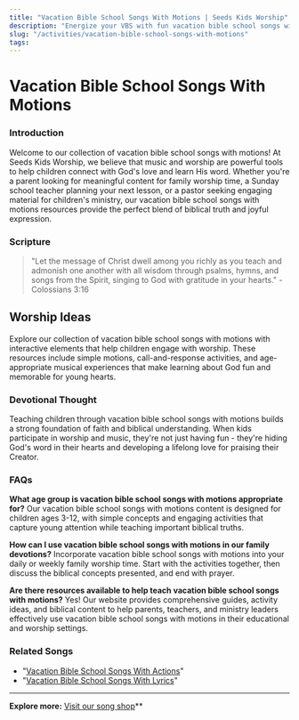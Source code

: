 ```yaml
---
title: "Vacation Bible School Songs With Motions | Seeds Kids Worship"
description: "Energize your VBS with fun vacation bible school songs with motions. Engaging worship music and activities for summer children's ministry."
slug: "/activities/vacation-bible-school-songs-with-motions"
tags:
---
```


# Vacation Bible School Songs With Motions

### Introduction

Welcome to our collection of vacation bible school songs with motions! At Seeds Kids Worship, we believe that music and worship are powerful tools to help children connect with God's love and learn His word. Whether you're a parent looking for meaningful content for family worship time, a Sunday school teacher planning your next lesson, or a pastor seeking engaging material for children's ministry, our vacation bible school songs with motions resources provide the perfect blend of biblical truth and joyful expression.

### Scripture

> "Let the message of Christ dwell among you richly as you teach and admonish one another with all wisdom through psalms, hymns, and songs from the Spirit, singing to God with gratitude in your hearts." - Colossians 3:16

## Worship Ideas

Explore our collection of vacation bible school songs with motions with interactive elements that help children engage with worship. These resources include simple motions, call-and-response activities, and age-appropriate musical experiences that make learning about God fun and memorable for young hearts.

### Devotional Thought

Teaching children through vacation bible school songs with motions builds a strong foundation of faith and biblical understanding. When kids participate in worship and music, they're not just having fun - they're hiding God's word in their hearts and developing a lifelong love for praising their Creator.

### FAQs

**What age group is vacation bible school songs with motions appropriate for?**
Our vacation bible school songs with motions content is designed for children ages 3-12, with simple concepts and engaging activities that capture young attention while teaching important biblical truths.

**How can I use vacation bible school songs with motions in our family devotions?**
Incorporate vacation bible school songs with motions into your daily or weekly family worship time. Start with the activities together, then discuss the biblical concepts presented, and end with prayer.

**Are there resources available to help teach vacation bible school songs with motions?**
Yes! Our website provides comprehensive guides, activity ideas, and biblical content to help parents, teachers, and ministry leaders effectively use vacation bible school songs with motions in their educational and worship settings.

### Related Songs

- "[Vacation Bible School Songs With Actions](/activities/vacation-bible-school-songs-with-actions/)"
- "[Vacation Bible School Songs With Lyrics](/activities/vacation-bible-school-songs-with-lyrics/)"

---

**Explore more:** [Visit our song shop](https://seedskidsworship.com/shop)**

<!-- Schema Markup -->
<script type="application/ld+json">
{
  "@context": "https://schema.org",
  "@type": "MusicRecording",
  "name": "Vacation Bible School Songs With Motions",
  "byArtist": {
    "@type": "MusicGroup",
    "name": "Seeds Kids Worship"
  },
  "isFamilyFriendly": true,
  "url": "https://seedskidsworship.com/activities/vacation-bible-school-songs-with-motions/"
}
</script>